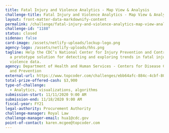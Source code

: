 ```yaml
---
title: Fatal Injury and Violence Analytics - Map View & Analysis
challenge-title: Fatal Injury and Violence Analytics - Map View & Analysis
layout: front-matter-data-markdownify-content
permalink: /challenge/fatal-injury-and-violence-analytics-map-view-analysis/
challenge-id: "1188"
status: closed
sidenav: false
card-image: /assets/netlify-uploads/lockup-logo.png
agency-logo: /assets/netlify-uploads/hhs.png
tagline: Help the CDC’s National Center for Injury Prevention and Control create
  a prototype solution for detecting and exploring trends in fatal injury and
  violence data.
agency: Department of Health and Human Services - Centers for Disease Control
  and Prevention
external-url: https://www.topcoder.com/challenges/ebb64afc-884c-4cbf-80e7-34211e2a0343
total-prize-offered-cash: $3,900
type-of-challenge:
  - Analytics, visualizations, algorithms
submission-start: 11/11/2020 9:00 AM
submission-end: 11/18/2020 9:00 AM
fiscal-year: FY21
legal-authority: Procurement Authority
challenge-manager: Royal Law
challenge-manager-email: hua1@cdc.gov
point-of-contact: karen.mcgee@topcoder.com
---
```


